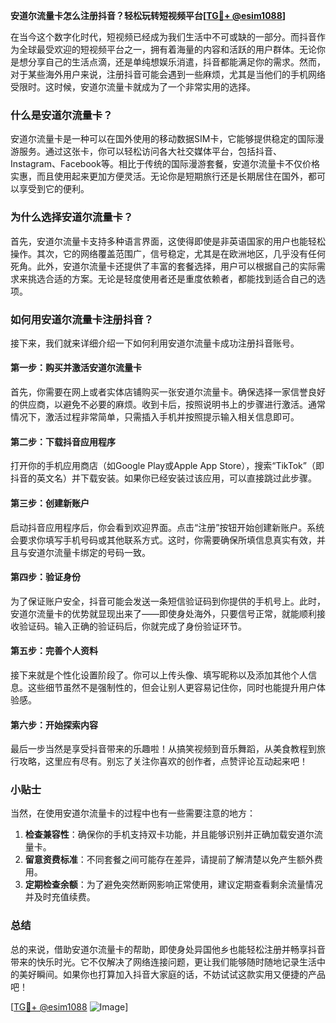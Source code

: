 **安道尔流量卡怎么注册抖音？轻松玩转短视频平台[[TG💪+ @esim1088](https://t.me/s/esim1088)]**

在当今这个数字化时代，短视频已经成为我们生活中不可或缺的一部分。而抖音作为全球最受欢迎的短视频平台之一，拥有着海量的内容和活跃的用户群体。无论你是想分享自己的生活点滴，还是单纯想娱乐消遣，抖音都能满足你的需求。然而，对于某些海外用户来说，注册抖音可能会遇到一些麻烦，尤其是当他们的手机网络受限时。这时候，安道尔流量卡就成为了一个非常实用的选择。

### 什么是安道尔流量卡？

安道尔流量卡是一种可以在国外使用的移动数据SIM卡，它能够提供稳定的国际漫游服务。通过这张卡，你可以轻松访问各大社交媒体平台，包括抖音、Instagram、Facebook等。相比于传统的国际漫游套餐，安道尔流量卡不仅价格实惠，而且使用起来更加方便灵活。无论你是短期旅行还是长期居住在国外，都可以享受到它的便利。

### 为什么选择安道尔流量卡？

首先，安道尔流量卡支持多种语言界面，这使得即使是非英语国家的用户也能轻松操作。其次，它的网络覆盖范围广，信号稳定，尤其是在欧洲地区，几乎没有任何死角。此外，安道尔流量卡还提供了丰富的套餐选择，用户可以根据自己的实际需求来挑选合适的方案。无论是轻度使用者还是重度依赖者，都能找到适合自己的选项。

### 如何用安道尔流量卡注册抖音？

接下来，我们就来详细介绍一下如何利用安道尔流量卡成功注册抖音账号。

#### 第一步：购买并激活安道尔流量卡

首先，你需要在网上或者实体店铺购买一张安道尔流量卡。确保选择一家信誉良好的供应商，以避免不必要的麻烦。收到卡后，按照说明书上的步骤进行激活。通常情况下，激活过程非常简单，只需插入手机并按照提示输入相关信息即可。

#### 第二步：下载抖音应用程序

打开你的手机应用商店（如Google Play或Apple App Store），搜索“TikTok”（即抖音的英文名）并下载安装。如果你已经安装过该应用，可以直接跳过此步骤。

#### 第三步：创建新账户

启动抖音应用程序后，你会看到欢迎界面。点击“注册”按钮开始创建新账户。系统会要求你填写手机号码或其他联系方式。这时，你需要确保所填信息真实有效，并且与安道尔流量卡绑定的号码一致。

#### 第四步：验证身份

为了保证账户安全，抖音可能会发送一条短信验证码到你提供的手机号上。此时，安道尔流量卡的优势就显现出来了——即使身处海外，只要信号正常，就能顺利接收验证码。输入正确的验证码后，你就完成了身份验证环节。

#### 第五步：完善个人资料

接下来就是个性化设置阶段了。你可以上传头像、填写昵称以及添加其他个人信息。这些细节虽然不是强制性的，但会让别人更容易记住你，同时也能提升用户体验感。

#### 第六步：开始探索内容

最后一步当然是享受抖音带来的乐趣啦！从搞笑视频到音乐舞蹈，从美食教程到旅行攻略，这里应有尽有。别忘了关注你喜欢的创作者，点赞评论互动起来吧！

### 小贴士

当然，在使用安道尔流量卡的过程中也有一些需要注意的地方：

1. **检查兼容性**：确保你的手机支持双卡功能，并且能够识别并正确加载安道尔流量卡。
2. **留意资费标准**：不同套餐之间可能存在差异，请提前了解清楚以免产生额外费用。
3. **定期检查余额**：为了避免突然断网影响正常使用，建议定期查看剩余流量情况并及时充值续费。

### 总结

总的来说，借助安道尔流量卡的帮助，即使身处异国他乡也能轻松注册并畅享抖音带来的快乐时光。它不仅解决了网络连接问题，更让我们能够随时随地记录生活中的美好瞬间。如果你也打算加入抖音大家庭的话，不妨试试这款实用又便捷的产品吧！

[[TG💪+ @esim1088](https://t.me/s/esim1088) ![Image](https://i.postimg.cc/4NQfJmqS/Snipaste-2025-05-13-00-14-12.png)]